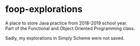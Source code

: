 # foop-explorations
A place to store Java practice from 2018-2019 school year. <br>
Part of the Functional and Object Oriented Programming class. <br>

Sadly, my explorations in Simply Scheme were not saved.

